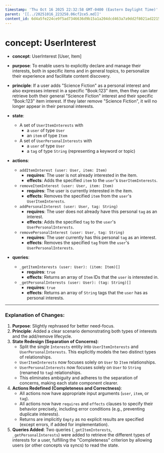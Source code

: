 ```yaml
---
timestamp: 'Thu Oct 16 2025 22:32:58 GMT-0400 (Eastern Daylight Time)'
parent: '[[../20251016_223258.06cf2ce5.md]]'
content_id: 6d4a5fe224ce9f5ad7346636d9b15a1a204dcd463a7a9dd2f8021ad22151cc6b
---
```


# concept: UserInterest

* **concept**: UserInterest \[User, Item]

* **purpose**: To enable users to explicitly declare and manage their interests, both in specific items and in general topics, to personalize their experience and facilitate content discovery.

* **principle**: If a user adds "Science Fiction" as a personal interest and also expresses interest in a specific "Book:123" item, then they can later retrieve both their general "Science Fiction" interest and their specific "Book:123" item interest. If they later remove "Science Fiction", it will no longer appear in their personal interests.

* **state**:
  * A set of `UserItemInterests` with
    * a `user` of type `User`
    * an `item` of type `Item`
  * A set of `UserPersonalInterests` with
    * a `user` of type `User`
    * a `tag` of type `String` (representing a keyword or topic)

* **actions**:
  * `addItemInterest (user: User, item: Item)`
    * **requires**: The user is not already interested in the item.
    * **effects**: Adds the specified `item` to the `user`'s `UserItemInterests`.
  * `removeItemInterest (user: User, item: Item)`
    * **requires**: The user is currently interested in the item.
    * **effects**: Removes the specified `item` from the `user`'s `UserItemInterests`.
  * `addPersonalInterest (user: User, tag: String)`
    * **requires**: The user does not already have this personal `tag` as an interest.
    * **effects**: Adds the specified `tag` to the `user`'s `UserPersonalInterests`.
  * `removePersonalInterest (user: User, tag: String)`
    * **requires**: The user currently has this personal `tag` as an interest.
    * **effects**: Removes the specified `tag` from the `user`'s `UserPersonalInterests`.

* **queries**:
  * `_getItemInterests (user: User): (item: Item)[]`
    * **requires**: `true`
    * **effects**: Returns an array of `Item` IDs that the `user` is interested in.
  * `_getPersonalInterests (user: User): (tag: String)[]`
    * **requires**: `true`
    * **effects**: Returns an array of `String` tags that the `user` has as personal interests.

***

### Explanation of Changes:

1. **Purpose**: Slightly rephrased for better need-focus.
2. **Principle**: Added a clear scenario demonstrating both types of interests and the add/remove lifecycle.
3. **State Redesign (Separation of Concerns)**:
   * Split the single `Interests` entity into `UserItemInterests` and `UserPersonalInterests`. This explicitly models the two distinct types of relationships.
   * `UserItemInterests` now focuses solely on `User` to `Item` relationships.
   * `UserPersonalInterests` now focuses solely on `User` to `String` (renamed to `tag`) relationships.
   * This eliminates ambiguity and adheres to the separation of concerns, making each state component clearer.
4. **Actions Redefined (Completeness and Correctness)**:
   * All actions now have appropriate input arguments (`user`, `item`, or `tag`).
   * All actions now have `requires` and `effects` clauses to specify their behavior precisely, including error conditions (e.g., preventing duplicate interests).
   * Returns are implicitly `Empty` as no explicit results are specified (except errors, if added for implementation).
5. **Queries Added**: Two queries (`_getItemInterests`, `_getPersonalInterests`) were added to retrieve the different types of interests for a user, fulfilling the "Completeness" criterion by allowing users (or other concepts via syncs) to read the state.
